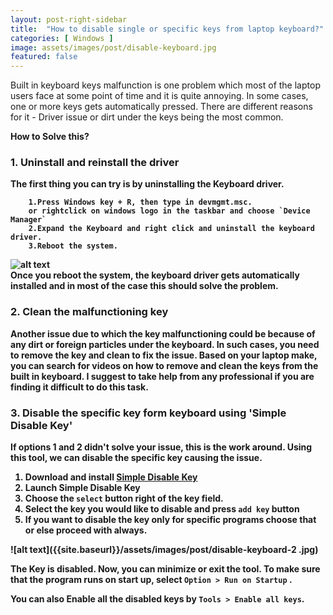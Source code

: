 ```yaml
---
layout: post-right-sidebar
title:  "How to disable single or specific keys from laptop keyboard?"
categories: [ Windows ]
image: assets/images/post/disable-keyboard.jpg
featured: false
---
```




Built in keyboard keys malfunction is one problem which most of the laptop users face at some point of time and it is quite annoying. In some cases, one or more keys gets automatically pressed. There are different reasons for it - Driver issue or dirt under the keys being the most common.

<b>How to Solve this?<b>

<h3>1. Uninstall and reinstall the driver</h3>

The first thing you can try is by uninstalling the Keyboard driver.

		1.Press Windows key + R, then type in devmgmt.msc. 
		or rightclick on windows logo in the taskbar and choose `Device Manager`
		2.Expand the Keyboard and right click and uninstall the keyboard driver.
		3.Reboot the system.

![alt text]({{site.baseurl}}/assets/images/post/disable-keyboard-1.jpg)			
Once you reboot the system, the keyboard driver gets automatically installed and in most of the case this should solve the problem.


<h3>2. Clean the malfunctioning key</h3>

Another issue due to which the key malfunctioning could be because of any dirt or foreign particles under the keyboard. In such cases, you need to remove the key and clean to fix the issue. Based on your laptop make, you can search for videos on how to remove and clean the keys from the built in keyboard. I suggest to take help from any professional if you are finding it difficult to do this task.


<h3>3. Disable the specific key form keyboard using 'Simple Disable Key'</h3>

If options 1 and 2 didn't solve your issue, this is the work around. Using this tool, we can disable the specific key causing the issue.

1. Download and install [Simple Disable Key][jekyll-disablekey] 
2. Launch Simple Disable Key
3. Choose the `select` button right of the key field.
4. Select the key you would like to disable and press `add key` button
5. If you want to disable the key only for specific programs choose that or else proceed with always.

![alt text]({{site.baseurl}}/assets/images/post/disable-keyboard-2	.jpg)	

The Key is disabled. Now, you can minimize or exit the tool. To make sure that the program runs on start up, select  `Option > Run on Startup` .

You can also Enable all the disabled keys by `Tools > Enable all keys`.



[jekyll-disablekey]:https://simple-disable-key.en.uptodown.com/windows

